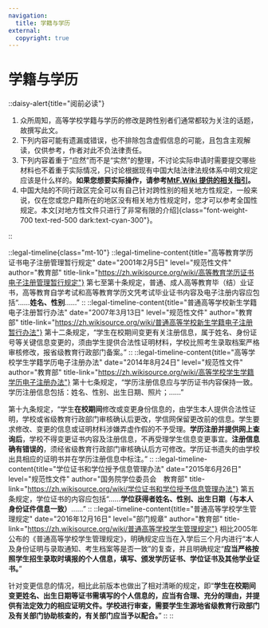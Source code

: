 ```yaml
---
navigation:
  title: 学籍与学历
external: 
  copyright: true
---
```


# 学籍与学历

<!-- markdownlint-disable MD033 -->
::daisy-alert{title="阅前必读"}

1. 众所周知，高等学校学籍与学历的修改是跨性别者们通常都较为关注的话题，故撰写此文。
1. 下列内容可能有遗漏或错误，也不排除包含虚假信息的可能，且包含主观解读，仅供参考，作者对此不负法律责任。
1. 下列内容着重于“应然”而不是“实然”的整理，不讨论实际申请时需要提交哪些材料也不着重于实际情况，只讨论根据现有中国大陆法律法规体系中明文规定应该是什么样的。**如果您想要实际操作，请参考[MtF.Wiki 提供的相关指引](https://mtf.wiki/zh-cn/docs/srs/education/)。**
1. 中国大陆的不同行政区完全可以有自己针对跨性别的相关地方性规定，一般来说，仅在您或您户籍所在的地区没有相关地方性规定时，您才可以参考全国性规定。本文[对地方性文件只进行了非常有限的介绍]{class="font-weight-700 text-red-500 dark:text-cyan-300"}。

::

::legal-timeline{class="mt-10"}
::legal-timeline-content{title="高等教育学历证书电子注册管理暂行规定" date="2001年2月5日" level="规范性文件" author="教育部" title-link="https://zh.wikisource.org/wiki/高等教育学历证书电子注册管理暂行规定"}
第七至第十条规定，普通、成人高等教育毕（结）业证书，高等教育自学考试和高等教育学历文凭考试毕业证书内容及电子注册内容应包括“……**姓名、性别**……”
::
::legal-timeline-content{title="普通高等学校新生学籍电子注册暂行办法" date="2007年3月13日" level="规范性文件" author="教育部" title-link="https://zh.wikisource.org/wiki/普通高等学校新生学籍电子注册暂行办法"}
第十二条规定，“学生在校期间变更有关注册信息，属于姓名、身份证号等关键信息变更的，须由学生提供合法性证明材料，学校比照考生录取档案严格审核修改，报省级教育行政部门备案。”
::
::legal-timeline-content{title="高等学校学生学籍学历电子注册办法" date="2014年8月24日" level="规范性文件" author="教育部" title-link="https://zh.wikisource.org/wiki/高等学校学生学籍学历电子注册办法"}
第十七条规定，“学历注册信息应与学历证书内容保持一致。学历注册信息包括：姓名、性别、出生日期、照片；……”

第十九条规定，“学生**在校期间**修改或变更身份信息的，由学生本人提供合法性证明，学校或省级教育行政部门审核确认后更改，学信网保留更改前的信息。学生要求修改、变更的信息或证明材料涉嫌弄虚作假的不予受理。**学历注册并提供网上查询后**，学校不得变更证书内容及注册信息，不再受理学生信息变更事宜。**注册信息确有错误的**，须经省级教育行政部门审核确认后方可修改。学历证书遗失的由学校出具相应的证明书并在学历注册信息中标注。”
::
::legal-timeline-content{title="学位证书和学位授予信息管理办法" date="2015年6月26日" level="规范性文件" author="国务院学位委员会　教育部" title-link="https://zh.wikisource.org/wiki/学位证书和学位授予信息管理办法"}
第五条规定，学位证书的内容应包括“……**学位获得者姓名、性别、出生日期（与本人身份证件信息一致）**……”
::
::legal-timeline-content{title="普通高等学校学生管理规定" date="2016年12月16日" level="部门规章" author="教育部" title-link="https://zh.wikisource.org/wiki/普通高等学校学生管理规定"}
相比2005年公布的《普通高等学校学生管理规定》，明确规定应当在入学后三个月内进行“本人及身份证明与录取通知、考生档案等是否一致”的复查，并且明确规定“**应当严格按照学生招生录取时填报的个人信息，填写、颁发学历证书、学位证书及其他学业证书。**”

针对变更信息的情况，相比此前版本也做出了相对清晰的规定，即“**学生在校期间变更姓名、出生日期等证书需填写的个人信息的，应当有合理、充分的理由，并提供有法定效力的相应证明文件。学校进行审查，需要学生生源地省级教育行政部门及有关部门协助核查的，有关部门应当予以配合。**”
::
::

